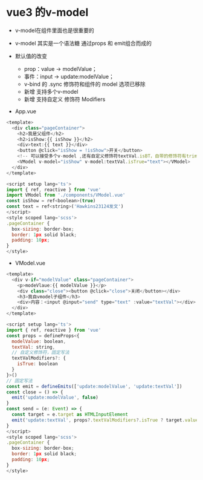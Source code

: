# vue3 的v-model
- v-model在组件里面也是很重要的
- v-model 其实是一个语法糖 通过props 和 emit组合而成的
- 默认值的改变
    - prop：value -> modelValue；
    - 事件：input -> update:modelValue；
    - v-bind 的 .sync 修饰符和组件的 model 选项已移除
    - 新增 支持多个v-model
    - 新增 支持自定义 修饰符 Modifiers


- App.vue
```javascript
<template>
  <div class="pageContainer">
    <h2>我是父组件</h2>
    <h2>isShow:{{ isShow }}</h2>
    <div>text:{{ text }}</div>
    <button @click="isShow = !isShow">开关</button>
    <!-- 可以接受多个v-model ,还有自定义修饰符textVal.isBT，自带的修饰符有trim，number，lazy-->
    <VModel v-model="isShow" v-model:textVal.isTrue="text"></VModel>
  </div>
</template>

<script setup lang='ts'>
import { ref, reactive } from 'vue'
import VModel from './components/VModel.vue'
const isShow = ref<boolean>(true)
const text = ref<string>('Hawkins23124发文')
</script>
<style scoped lang='scss'>
.pageContainer {
  box-sizing: border-box;
  border: 1px solid black;
  padding: 10px;
}
</style>
```

- VModel.vue
```javascript
<template>
  <div v-if="modelValue" class="pageContainer">
    <p>modeVlaue:{{ modelValue }}</p>
    <div class="close"><button @click="close">关闭</button></div>
    <h3>我自vmodel子组件</h3>
    <div>内容：<input @input="send" type="text" :value="textVal"></div>
  </div>
</template>

<script setup lang='ts'>
import { ref, reactive } from 'vue'
const props = defineProps<{
  modelValue: boolean,
  textVal: string,
  // 自定义修饰符，固定写法
  textValModifiers?: {
    isTrue: boolean
  }
}>()
// 固定写法
const emit = defineEmits(['update:modelValue', 'update:textVal'])
const close = () => {
  emit('update:modelValue', false)
}
const send = (e: Event) => {
  const target = e.target as HTMLInputElement
  emit('update:textVal', props?.textValModifiers?.isTrue ? target.value + '修饰符真的' : target.value)
}
</script>
<style scoped lang='scss'>
.pageContainer {
  box-sizing: border-box;
  border: 1px solid black;
  padding: 10px;
}
</style>
```